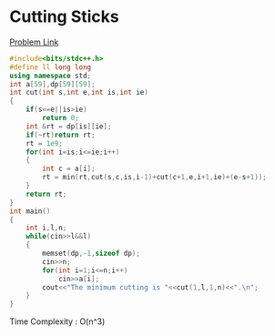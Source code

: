 
# Cutting Sticks

[Problem Link](https://vjudge.net/problem/UVA-10003)

```cpp
#include<bits/stdc++.h>
#define ll long long
using namespace std;
int a[59],dp[59][59];
int cut(int s,int e,int is,int ie)
{
    if(s==e||is>ie)
        return 0;
    int &rt = dp[is][ie];
    if(~rt)return rt;
    rt = 1e9;
    for(int i=is;i<=ie;i++)
    {
        int c = a[i];
        rt = min(rt,cut(s,c,is,i-1)+cut(c+1,e,i+1,ie)+(e-s+1));
    }
    return rt;
}
int main()
{
    int i,l,n;
    while(cin>>l&&l)
    {
        memset(dp,-1,sizeof dp);
        cin>>n;
        for(int i=1;i<=n;i++)
            cin>>a[i];
        cout<<"The minimum cutting is "<<cut(1,l,1,n)<<".\n";
    }
}
```
Time Complexity : O(n^3)

